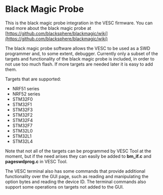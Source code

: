 # Black Magic Probe

This is the black magic probe integration in the VESC firmware. You can read more about the black magic probe at  
[https://github.com/blacksphere/blackmagic/wiki](https://github.com/blacksphere/blackmagic/wiki)

The black magic probe software allows the VESC to be used as a SWD programmer and, to some extent, debugger. Currently only a subset of the targets and functionality of the black magic probe is included, in order to not use too much flash. If more targets are needed later it is easy to add them.

Targets that are supported:

* NRF51 series
* NRF52 series
* STM32F0
* STM32F1
* STM32F3
* STM32F2
* STM32F4
* STM32F7
* STM32L0
* STM32L1
* STM32L4

Note that not all of the targets can be programmed by VESC Tool at the moment, but if the need arises they can easily be added to **bm_if.c** and **pageswdprog.c** in VESC Tool.

The VESC terminal also has some commands that provide additional functionality over the GUI page, such as reading and manipulating the option bytes and reading the device ID. The terminal commands also support some operations on targets not added to the GUI.


